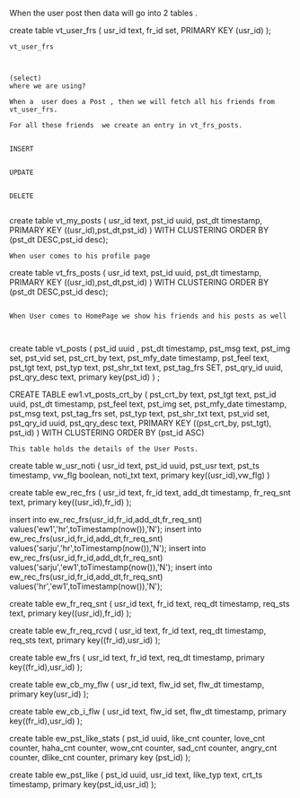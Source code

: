 
When the user post then data will go into 2 tables .


create table vt_user_frs
(
usr_id     text,
fr_id  set<text>,
PRIMARY KEY (usr_id)
);
```
vt_user_frs



(select)
where we are using?

When a  user does a Post , then we will fetch all his friends from vt_user_frs.

For all these friends  we create an entry in vt_frs_posts.


INSERT


UPDATE


DELETE 


```




create table vt_my_posts
(
usr_id text,
pst_id uuid,
pst_dt timestamp,
PRIMARY KEY ((usr_id),pst_dt,pst_id)
) WITH CLUSTERING ORDER BY (pst_dt DESC,pst_id desc);


```
When user comes to his profile page

```

create table vt_frs_posts
(
usr_id text,
pst_id uuid,
pst_dt timestamp,
PRIMARY KEY ((usr_id),pst_dt,pst_id)
) WITH CLUSTERING ORDER BY (pst_dt DESC,pst_id desc);


```

When User comes to HomePage we show his friends and his posts as well



```



create table vt_posts
(
pst_id uuid ,
pst_dt timestamp,
pst_msg text,
pst_img set<text>,
pst_vid set<text>,
pst_crt_by text,
pst_mfy_date timestamp,
pst_feel text,
pst_tgt text,
pst_typ text,
pst_shr_txt text,
pst_tag_frs SET<text>,
pst_qry_id uuid,
pst_qry_desc text,
primary key(pst_id)
) ;

CREATE TABLE ew1.vt_posts_crt_by (
    pst_crt_by text,
    pst_tgt text,
    pst_id uuid,
    pst_dt timestamp,
    pst_feel text,
    pst_img set<text>,
    pst_mfy_date timestamp,
    pst_msg text,
    pst_tag_frs set<text>,
    pst_typ text,
    pst_shr_txt text,
    pst_vid set<text>,
    pst_qry_id uuid,
pst_qry_desc text,
    PRIMARY KEY ((pst_crt_by, pst_tgt), pst_id)
) WITH CLUSTERING ORDER BY (pst_id ASC)






```
This table holds the details of the User Posts.

```

create table w_usr_noti
(
usr_id text,
pst_id uuid,
pst_usr text,
pst_ts timestamp,
vw_flg boolean,
noti_txt text,
primary key((usr_id),vw_flg)
)


create table ew_rec_frs
(
usr_id text,
fr_id text,
add_dt timestamp,
fr_req_snt text,
primary key((usr_id),fr_id)
);


insert into ew_rec_frs(usr_id,fr_id,add_dt,fr_req_snt) values('ew1','hr',toTimestamp(now()),'N');
insert into ew_rec_frs(usr_id,fr_id,add_dt,fr_req_snt) values('sarju','hr',toTimestamp(now()),'N');
insert into ew_rec_frs(usr_id,fr_id,add_dt,fr_req_snt) values('sarju','ew1',toTimestamp(now()),'N');
insert into ew_rec_frs(usr_id,fr_id,add_dt,fr_req_snt) values('hr','ew1',toTimestamp(now()),'N');

create table ew_fr_req_snt
(
usr_id text,
fr_id text,
req_dt timestamp,
req_sts text,
primary key((usr_id),fr_id)
);

create table ew_fr_req_rcvd
(
usr_id text,
fr_id text,
req_dt timestamp,
req_sts text,
primary key((fr_id),usr_id)
);


create table ew_frs
(
usr_id text,
fr_id text,
req_dt timestamp,
primary key((fr_id),usr_id)
);





create table ew_cb_my_flw
(
usr_id text,
flw_id set<text>,
flw_dt timestamp,
primary key(usr_id)
);

create table ew_cb_i_flw
(
usr_id text,
flw_id set<text>,
flw_dt timestamp,
primary key((fr_id),usr_id)
);




create table ew_pst_like_stats
(
pst_id uuid,
like_cnt counter,
love_cnt counter,
haha_cnt counter,
wow_cnt counter,
sad_cnt counter,
angry_cnt counter,
dlike_cnt counter,
primary key (pst_id)
);

create table ew_pst_like
(
pst_id uuid,
usr_id text,
like_typ  text,
crt_ts timestamp,
primary key(pst_id,usr_id)
);


